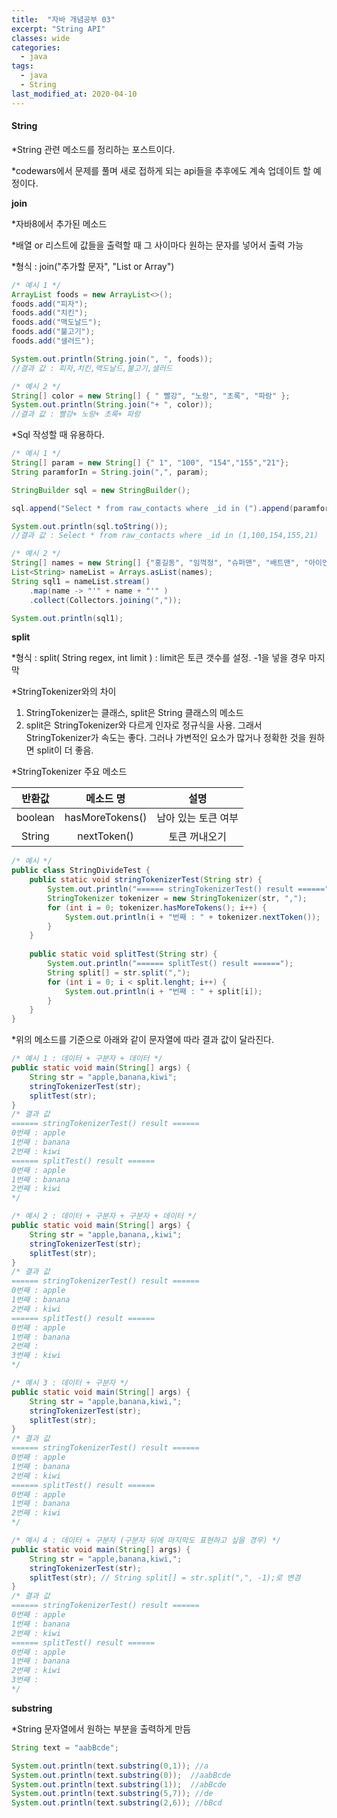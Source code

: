 ```yaml
---
title:  "자바 개념공부 03"
excerpt: "String API"
classes: wide
categories:
  - java
tags:
  - java
  - String
last_modified_at: 2020-04-10
---
```


#### **String**

*String 관련 메소드를 정리하는 포스트이다.

*codewars에서 문제를 풀며 새로 접하게 되는 api들을 추후에도 계속 업데이트 할 예정이다.



**join**

*자바8에서 추가된 메소드

*배열 or 리스트에 값들을 출력할 때 그 사이마다 원하는 문자를 넣어서 출력 가능

*형식 : join("추가할 문자", "List or Array")

```java
/* 예시 1 */
ArrayList foods = new ArrayList<>();
foods.add("피자");
foods.add("치킨");
foods.add("맥도날드");
foods.add("불고기");
foods.add("샐러드");

System.out.println(String.join(", ", foods));
//결과 값 : 피자,치킨,맥도날드,불고기,샐러드

/* 예시 2 */
String[] color = new String[] { " 빨강", "노랑", "초록", "파랑" };
System.out.println(String.join("+ ", color));
//결과 값 : 빨강+ 노랑+ 초록+ 파랑
```

*Sql 작성할 때 유용하다.

```java
/* 예시 1 */
String[] param = new String[] {" 1", "100", "154","155","21"};
String paramforIn = String.join(",", param);

StringBuilder sql = new StringBuilder();

sql.append("Select * from raw_contacts where _id in (").append(paramforIn).append(")");

System.out.println(sql.toString());
//결과 값 : Select * from raw_contacts where _id in (1,100,154,155,21)

/* 예시 2 */
String[] names = new String[] {"홍길동", "임꺽정", "슈퍼맨", "배트맨", "아이언맨" };
List<String> nameList = Arrays.asList(names);
String sql1 = nameList.stream()
	.map(name -> "'" + name + "'" )
	.collect(Collectors.joining(","));

System.out.println(sql1);
```



**split**

*형식 : split( String regex, int limit ) : limit은 토큰 갯수를 설정. -1을 넣을 경우 마지막

*StringTokenizer와의 차이

1. StringTokenizer는 클래스, split은 String 클래스의 메소드
2. split은  StringTokenizer와 다르게 인자로 정규식을 사용. 그래서 StringTokenizer가 속도는 좋다. 그러나 가변적인 요소가 많거나 정확한 것을 원하면 split이 더 좋음.

*StringTokenizer 주요 메소드

| 반환값  |    메소드 명    |        설명         |
| :-----: | :-------------: | :-----------------: |
| boolean | hasMoreTokens() | 남아 있는 토큰 여부 |
| String  |   nextToken()   |    토큰 꺼내오기    |

```java
/* 예시 */
public class StringDivideTest {
    public static void stringTokenizerTest(String str) {
        System.out.println("====== stringTokenizerTest() result ======");
        StringTokenizer tokenizer = new StringTokenizer(str, ",");
        for (int i = 0; tokenizer.hasMoreTokens(); i++) {
            System.out.println(i + "번째 : " + tokenizer.nextToken());
        }
    }
 
    public static void splitTest(String str) {
        System.out.println("====== splitTest() result ======");
        String split[] = str.split(",");
        for (int i = 0; i < split.lenght; i++) {
            System.out.println(i + "번째 : " + split[i]);
        }
    }
}
```

*위의 메소드를 기준으로 아래와 같이 문자열에 따라 결과 값이 달라진다.

```java
/* 예시 1 : 데이터 + 구분자 + 데이터 */
public static void main(String[] args) {
    String str = "apple,banana,kiwi";
    stringTokenizerTest(str);
    splitTest(str);
}
/* 결과 값 
====== stringTokenizerTest() result ======
0번째 : apple
1번째 : banana
2번째 : kiwi
====== splitTest() result ======
0번째 : apple
1번째 : banana
2번째 : kiwi
*/

/* 예시 2 : 데이터 + 구분자 + 구분자 + 데이터 */
public static void main(String[] args) {
    String str = "apple,banana,,kiwi";
    stringTokenizerTest(str);
    splitTest(str);
}
/* 결과 값 
====== stringTokenizerTest() result ======
0번째 : apple
1번째 : banana
2번째 : kiwi
====== splitTest() result ======
0번째 : apple
1번째 : banana
2번째 : 
3번째 : kiwi
*/

/* 예시 3 : 데이터 + 구분자 */
public static void main(String[] args) {
    String str = "apple,banana,kiwi,";
    stringTokenizerTest(str);
    splitTest(str);
}
/* 결과 값 
====== stringTokenizerTest() result ======
0번째 : apple
1번째 : banana
2번째 : kiwi
====== splitTest() result ======
0번째 : apple
1번째 : banana
2번째 : kiwi
*/

/* 예시 4 : 데이터 + 구분자 (구분자 뒤에 마지막도 표현하고 싶을 경우) */
public static void main(String[] args) {
    String str = "apple,banana,kiwi,";
    stringTokenizerTest(str);
    splitTest(str); // String split[] = str.split(",", -1);로 변경
}
/* 결과 값 
====== stringTokenizerTest() result ======
0번째 : apple
1번째 : banana
2번째 : kiwi
====== splitTest() result ======
0번째 : apple
1번째 : banana
2번째 : kiwi
3번째 : 
*/
```

**substring**

*String 문자열에서 원하는 부분을 출력하게 만듬

```java
String text = "aabBcde";

System.out.println(text.substring(0,1)); //a
System.out.println(text.substring(0));	//aabBcde
System.out.println(text.substring(1));  //abBcde
System.out.println(text.substring(5,7)); //de
System.out.println(text.substring(2,6)); //bBcd
```